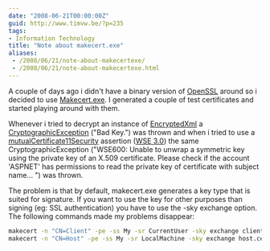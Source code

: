 ```yaml
---
date: "2008-06-21T00:00:00Z"
guid: http://www.timvw.be/?p=235
tags:
- Information Technology
title: "Note about makecert.exe"
aliases:
 - /2008/06/21/note-about-makecertexe/
 - /2008/06/21/note-about-makecertexe.html
---
```

A couple of days ago i didn't have a binary version of [OpenSSL](http://www.openssl.org) around so i decided to use [Makecert.exe](http://msdn.microsoft.com/en-us/library/bfsktky3(VS.80).aspx). I generated a couple of test certificates and started playing around with them.

Whenever i tried to decrypt an instance of [EncryptedXml](http://msdn.microsoft.com/en-us/library/system.security.cryptography.xml.encryptedxml(VS.80).aspx) a [CryptographicException](http://msdn.microsoft.com/en-us/library/system.security.cryptography.cryptographicexception.aspx) ("Bad Key.") was thrown and when i tried to use a [mutualCertificate11Security](http://msdn.microsoft.com/en-us/library/aa529579.aspx) assertion ([WSE 3.0](http://msdn.microsoft.com/en-us/library/aa139619.aspx)) the same CryptographicException ("WSE600: Unable to unwrap a symmetric key using the private key of an X.509 certificate. Please check if the account 'ASPNET' has permissions to read the private key of certificate with subject name... ") was thrown.

The problem is that by default, makecert.exe generates a key type that is suited for signature. If you want to use the key for other purposes than signing (eg: SSL authentication) you have to use the -sky exchange option. The following commands made my problems disappear:

```bash
makecert -n "CN=Client" -pe -ss My -sr CurrentUser -sky exchange client.cer
makecert -n "CN=Host" -pe -ss My -sr LocalMachine -sky exchange host.cer
```
